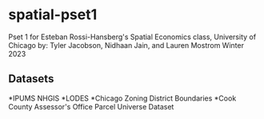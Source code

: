 # spatial-pset1
Pset 1 for Esteban Rossi-Hansberg's Spatial Economics class, University of Chicago
by: Tyler Jacobson, Nidhaan Jain, and Lauren Mostrom
Winter 2023

## Datasets
*IPUMS NHGIS
*LODES
*Chicago Zoning District Boundaries
*Cook County Assessor's Office Parcel Universe Dataset

